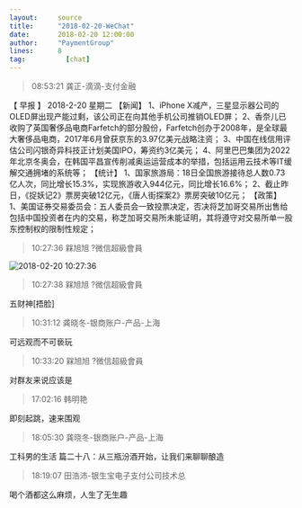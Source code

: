 ```yaml
---
layout:     source 
title:      "2018-02-20-WeChat"
date:       2018-02-20 12:00:00
author:     "PaymentGroup"
lines:      8 
tag:		  [chat]
---
```

> 08:53:21  龚正-滴滴-支付金融  
   
【 早报 】 2018-2-20  星期二  【新闻】 1、iPhone X减产，三星显示器公司的OLED屏出现产能过剩，该公司正在向其他手机公司推销OLED屏；  2、香奈儿已收购了英国奢侈品电商Farfetch的部分股份，Farfetch创办于2008年，是全球最大奢侈品电商，2017年6月曾获京东的3.97亿美元战略注资；  3、中国在线信用评估公司闪银奇异科技正计划美国IPO，筹资约3亿美元；  4、阿里巴巴集团为2022年北京冬奥会，在韩国平昌宣传削减奥运运营成本的举措，包括运用云技术等IT缓解交通拥堵的系统等；  【统计】 1、国家旅游局：18日全国旅游接待总人数0.73亿人次，同比增长15.3%，实现旅游收入944亿元，同比增长16.6%；  2、截止昨日，《捉妖记2》票房突破12亿元，《唐人街探案2》票房突破10亿元；  【政策】 1、美国证券交易委员会：五人委员会一致投票决定，否决将芝加哥交易所出售给包括中国投资者在内的交易，称芝加哥交易所未能证明，其将遵守对交易所单一股东控制权的限制性规定；  
   
> 10:27:36  槑旭旭 ?微信超級會員  
   
![2018-02-20 10:27:36](http://static.cocolian.org/img/20180220_102736.png) 
   
> 10:27:38  槑旭旭 ?微信超級會員  
   
五财神[捂脸]  
   
> 10:31:12  龚晓冬-银商账户-产品-上海  
   
可远观而不可亵玩  
   
> 10:33:20  槑旭旭 ?微信超級會員  
   
对群友来说应该是  
   
> 17:02:16  韩明艳  
   
即刻起跳，速来围观  
   
> 18:05:30  龚晓冬-银商账户-产品-上海  
   
工科男的生活 篇二十八：从三瓶汾酒开始，让我们来聊聊酿造  
   
> 18:19:07  田浩沛-银生宝电子支付公司技术总  
   
喝个酒都这么麻烦，人生了无生趣  
   
